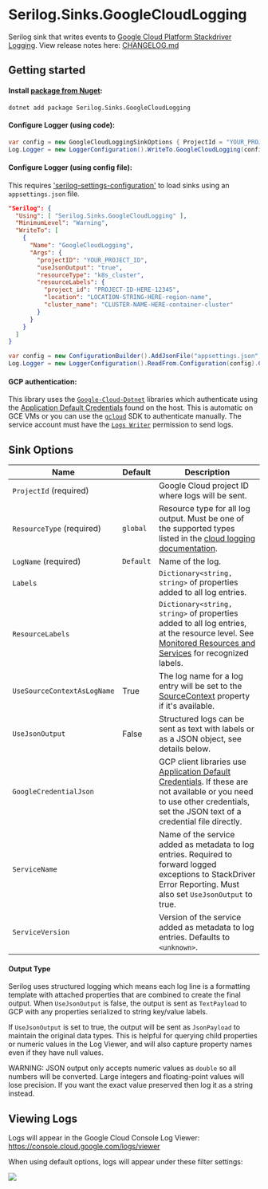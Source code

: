 # Serilog.Sinks.GoogleCloudLogging

Serilog sink that writes events to [Google Cloud Platform Stackdriver Logging](https://cloud.google.com/logging/). View release notes here: [CHANGELOG.md](CHANGELOG.md)

## Getting started

#### Install [package from Nuget](https://www.nuget.org/packages/Serilog.Sinks.GoogleCloudLogging/):

```
dotnet add package Serilog.Sinks.GoogleCloudLogging
```

#### Configure Logger (using code):

```csharp
var config = new GoogleCloudLoggingSinkOptions { ProjectId = "YOUR_PROJECT_ID", UseJsonOutput = true };
Log.Logger = new LoggerConfiguration().WriteTo.GoogleCloudLogging(config).CreateLogger();
```

#### Configure Logger (using config file):

This requires ['serilog-settings-configuration'](https://github.com/serilog/serilog-settings-configuration) to load sinks using an `appsettings.json` file.

```json
"Serilog": {
  "Using": [ "Serilog.Sinks.GoogleCloudLogging" ],
  "MinimumLevel": "Warning",
  "WriteTo": [
    {
      "Name": "GoogleCloudLogging",
      "Args": {
        "projectID": "YOUR_PROJECT_ID",
        "useJsonOutput": "true",
        "resourceType": "k8s_cluster",
        "resourceLabels": {
          "project_id": "PROJECT-ID-HERE-12345",
          "location": "LOCATION-STRING-HERE-region-name",
          "cluster_name": "CLUSTER-NAME-HERE-container-cluster"
        }
      }
    }
  ]
}
```
```csharp
var config = new ConfigurationBuilder().AddJsonFile("appsettings.json", optional: true, reloadOnChange: true).Build();
Log.Logger = new LoggerConfiguration().ReadFrom.Configuration(config).CreateLogger();
```

#### GCP authentication:

This library uses the [`Google-Cloud-Dotnet`](https://googleapis.github.io/google-cloud-dotnet/) libraries which authenticate using the [Application Default Credentials](https://cloud.google.com/docs/authentication/production#providing_credentials_to_your_application) found on the host. This is automatic on GCE VMs or you can use the [`gcloud`](https://cloud.google.com/sdk/) SDK to authenticate manually. The service account must have the [`Logs Writer`](https://cloud.google.com/logging/docs/access-control) permission to send logs.

## Sink Options

Name | Default | Description
---- | ------- | -----------
`ProjectId` (required)| | Google Cloud project ID where logs will be sent. 
`ResourceType` (required) | `global` | Resource type for all log output. Must be one of the supported types listed in the  [cloud logging documentation](https://cloud.google.com/logging/docs/api/v2/resource-list).
`LogName` (required) | `Default` | Name of the log.
`Labels` | | `Dictionary<string, string>` of properties added to all log entries.
`ResourceLabels` | | `Dictionary<string, string>` of properties added to all log entries, at the resource level. See [Monitored Resources and Services](https://cloud.google.com/logging/docs/api/v2/resource-list) for recognized labels.
`UseSourceContextAsLogName` | True | The log name for a log entry will be set to the [SourceContext](https://github.com/serilog/serilog/wiki/Writing-Log-Events#source-contexts) property if it's available.
`UseJsonOutput` | False | Structured logs can be sent as text with labels or as a JSON object, see details below.
`GoogleCredentialJson` | | GCP client libraries use [Application Default Credentials](https://cloud.google.com/docs/authentication/production#providing_credentials_to_your_application). If these are not available or you need to use other credentials, set the JSON text of a credential file directly.
`ServiceName` | | Name of the service added as metadata to log entries. Required to forward logged exceptions to StackDriver Error Reporting. Must also set `UseJsonOutput` to true.
`ServiceVersion` | | Version of the service added as metadata to log entries. Defaults to `<unknown>`.

#### Output Type

Serilog uses structured logging which means each log line is a formatting template with attached properties that are combined to create the final output. When `UseJsonOutput` is false, the output is sent as `TextPayload` to GCP with any properties serialized to string key/value labels.

If `UseJsonOutput` is set to true, the output will be sent as `JsonPayload` to maintain the original data types. This is helpful for querying child properties or numeric values in the Log Viewer, and will also capture property names even if they have null values. 

WARNING: JSON output only accepts numeric values as `double` so all numbers will be converted. Large integers and floating-point values will lose precision. If you want the exact value preserved then log it as a string instead.

## Viewing Logs

Logs will appear in the Google Cloud Console Log Viewer: https://console.cloud.google.com/logs/viewer

When using default options, logs will appear under these filter settings:

![](https://i.imgur.com/3lk1LLM.png)
